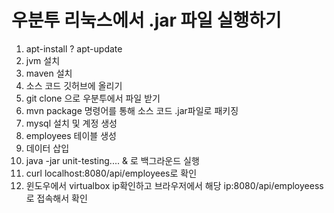 # 우분투 리눅스에서 .jar 파일 실행하기


1. apt-install ? apt-update
2. jvm 설치
3. maven 설치
4. 소스 코드 깃허브에 올리기
5. git clone 으로 우분투에서 파일 받기
6. mvn package 명령어를 통해 소스 코드 .jar파일로 패키징
7. mysql 설치 및 계정 생성
8. employees 테이블 생성
9. 데이터 삽입
10. java -jar unit-testing.... & 로 백그라운드 실행
11. curl localhost:8080/api/employees로 확인
12. 윈도우에서 virtualbox ip확인하고 브라우저에서 해당 ip:8080/api/employeess로 접속해서 확인

